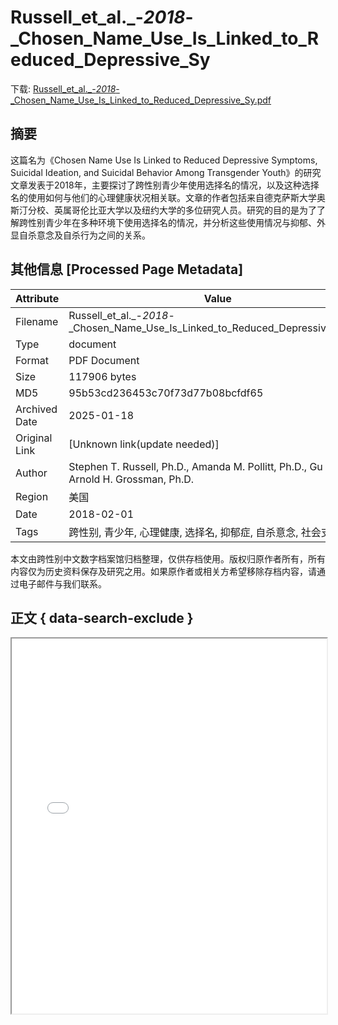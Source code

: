 # Russell_et_al._-_2018_-_Chosen_Name_Use_Is_Linked_to_Reduced_Depressive_Sy

<!-- tcd_download_link -->
下载: <a href="../Russell_et_al._-_2018_-_Chosen_Name_Use_Is_Linked_to_Reduced_Depressive_Sy.pdf" download>Russell_et_al._-_2018_-_Chosen_Name_Use_Is_Linked_to_Reduced_Depressive_Sy.pdf</a>
<!-- tcd_download_link_end -->

## 摘要

<!-- tcd_abstract -->
这篇名为《Chosen Name Use Is Linked to Reduced Depressive Symptoms, Suicidal Ideation, and Suicidal Behavior Among Transgender Youth》的研究文章发表于2018年，主要探讨了跨性别青少年使用选择名的情况，以及这种选择名的使用如何与他们的心理健康状况相关联。文章的作者包括来自德克萨斯大学奥斯汀分校、英属哥伦比亚大学以及纽约大学的多位研究人员。研究的目的是为了了解跨性别青少年在多种环境下使用选择名的情况，并分析这些使用情况与抑郁、外显自杀意念及自杀行为之间的关系。

<!-- tcd_abstract_end -->

## 其他信息 [Processed Page Metadata]

| Attribute       | Value                                  |
|-----------------|----------------------------------------|
| Filename        | Russell_et_al._-_2018_-_Chosen_Name_Use_Is_Linked_to_Reduced_Depressive_Sy.pdf                             |
| Type            | document                                 |
| Format          | PDF Document                               |
| Size            | 117906 bytes                           |
| MD5             | 95b53cd236453c70f73d77b08bcfdf65                                  |
| Archived Date   | 2025-01-18                             |
| Original Link   | [Unknown link(update needed)]                         |
| Author          | Stephen T. Russell, Ph.D., Amanda M. Pollitt, Ph.D., Gu Li, Ph.D., Arnold H. Grossman, Ph.D.                               |
| Region          | 美国                               |
| Date            | 2018-02-01                                 |
| Tags            | 跨性别, 青少年, 心理健康, 选择名, 抑郁症, 自杀意念, 社会支持                                 |

本文由跨性别中文数字档案馆归档整理，仅供存档使用。版权归原作者所有，所有内容仅为历史资料保存及研究之用。如果原作者或相关方希望移除存档内容，请通过电子邮件与我们联系。

## 正文 { data-search-exclude }

<!-- tcd_main_text -->
<iframe src="../Russell_et_al._-_2018_-_Chosen_Name_Use_Is_Linked_to_Reduced_Depressive_Sy.pdf" width="100%" height="600px">
    <p>无法显示PDF，请下载查看。</p>
</iframe>
<!-- tcd_main_text_end -->

